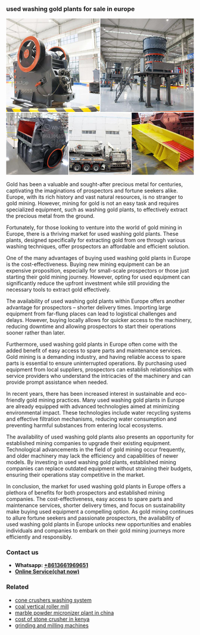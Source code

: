 <h3>used washing gold plants for sale in europe</h3><img src='1708666511.jpg' alt=''><p>Gold has been a valuable and sought-after precious metal for centuries, captivating the imaginations of prospectors and fortune seekers alike. Europe, with its rich history and vast natural resources, is no stranger to gold mining. However, mining for gold is not an easy task and requires specialized equipment, such as washing gold plants, to effectively extract the precious metal from the ground.</p><p>Fortunately, for those looking to venture into the world of gold mining in Europe, there is a thriving market for used washing gold plants. These plants, designed specifically for extracting gold from ore through various washing techniques, offer prospectors an affordable and efficient solution.</p><p>One of the many advantages of buying used washing gold plants in Europe is the cost-effectiveness. Buying new mining equipment can be an expensive proposition, especially for small-scale prospectors or those just starting their gold mining journey. However, opting for used equipment can significantly reduce the upfront investment while still providing the necessary tools to extract gold effectively.</p><p>The availability of used washing gold plants within Europe offers another advantage for prospectors – shorter delivery times. Importing large equipment from far-flung places can lead to logistical challenges and delays. However, buying locally allows for quicker access to the machinery, reducing downtime and allowing prospectors to start their operations sooner rather than later.</p><p>Furthermore, used washing gold plants in Europe often come with the added benefit of easy access to spare parts and maintenance services. Gold mining is a demanding industry, and having reliable access to spare parts is essential to ensure uninterrupted operations. By purchasing used equipment from local suppliers, prospectors can establish relationships with service providers who understand the intricacies of the machinery and can provide prompt assistance when needed.</p><p>In recent years, there has been increased interest in sustainable and eco-friendly gold mining practices. Many used washing gold plants in Europe are already equipped with advanced technologies aimed at minimizing environmental impact. These technologies include water recycling systems and effective filtration mechanisms, reducing water consumption and preventing harmful substances from entering local ecosystems.</p><p>The availability of used washing gold plants also presents an opportunity for established mining companies to upgrade their existing equipment. Technological advancements in the field of gold mining occur frequently, and older machinery may lack the efficiency and capabilities of newer models. By investing in used washing gold plants, established mining companies can replace outdated equipment without straining their budgets, ensuring their operations stay competitive in the market.</p><p>In conclusion, the market for used washing gold plants in Europe offers a plethora of benefits for both prospectors and established mining companies. The cost-effectiveness, easy access to spare parts and maintenance services, shorter delivery times, and focus on sustainability make buying used equipment a compelling option. As gold mining continues to allure fortune seekers and passionate prospectors, the availability of used washing gold plants in Europe unlocks new opportunities and enables individuals and companies to embark on their gold mining journeys more efficiently and responsibly.</p><h3>Contact us</h3><ul><li><strong>Whatsapp:&nbsp;<a href="https://wa.me/8613661969651">+8613661969651</a></strong></li><li><a href="https://swt.shibang-china.com/?git&amp;zhl&amp;used washing gold plants for sale in europe"><strong>Online Service(chat now)</strong></a></li></ul><h3>Related</h3><ul><li><a href='cone crushers washing system.md'>cone crushers washing system</a></li><li><a href='coal vertical roller mill.md'>coal vertical roller mill</a></li><li><a href='marble powder micronizer plant in china.md'>marble powder micronizer plant in china</a></li><li><a href='cost of stone crusher in kenya.md'>cost of stone crusher in kenya</a></li><li><a href='grinding and milling machines.md'>grinding and milling machines</a></li></ul>